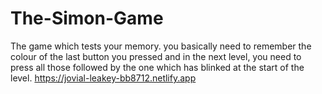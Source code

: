 # The-Simon-Game
The game which tests your memory. you basically need to remember the colour of the last button you pressed and in the next level, you need to press all those followed by the one which has blinked at the start of the level.
https://jovial-leakey-bb8712.netlify.app
